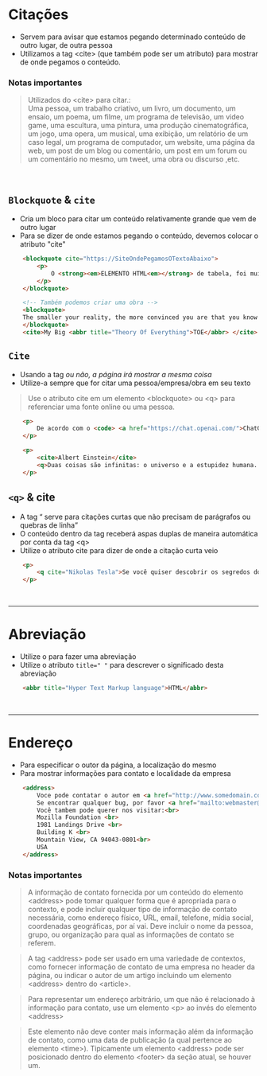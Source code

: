 # Citações
- Servem para avisar que estamos pegando determinado conteúdo de outro lugar, de outra pessoa
- Utilizamos a tag &lt;cite&gt; (que também pode ser um atributo) para mostrar de onde pegamos o conteúdo. 

### Notas importantes

> Utilizados do &lt;cite&gt; para citar.: </br>
> Uma pessoa, um trabalho criativo, um livro, um documento, um ensaio, um poema, um filme, um programa de televisão, um video game, uma escultura, uma pintura, uma produção cinematográfica, um jogo, uma opera, um musical, uma exibição, um relatório de um caso legal, um programa de computador, um website, uma página da web, um post de um blog ou comentário, um post em um forum ou um comentário no mesmo, um tweet, uma obra ou discurso ,etc.

</br>

## <code>Blockquote</code> & <code>cite</code> 
- Cria um bloco para citar um conteúdo relativamente grande que vem de outro lugar 
- Para se dizer de onde estamos pegando o conteúdo, devemos colocar o atributo "cite"       
```html
    <blockquote cite="https://SiteOndePegamosOTextoAbaixo">
        <p>
            O <strong><em>ELEMENTO HTML<em></strong> de tabela, foi muito utilizado durante anos para a construção de layouts. Mas ao longo dos anos novos metódos de criação de layout foram surgindo, como o float, position, flexbox..  
        </p> 
    </blockquote>

    <!-- Também podemos criar uma obra -->
    <blockquote>
    The smaller your reality, the more convinced you are that you know everything.
    </blockquote>
    <cite>My Big <abbr title="Theory Of Everything">TOE</abbr> </cite>
```

## <code>Cite</code>
- Usando a tag <cite> ou não, a página irá mostrar a mesma coisa
- Utilize-a sempre que for citar uma pessoa/empresa/obra em seu texto
> Use o atributo cite em um elemento &lt;blockquote&gt; ou &lt;q&gt; para referenciar uma fonte online ou uma pessoa.

```html
    <p> 
        De acordo com o <code> <a href="https://chat.openai.com/">ChatGPT</a> </code> da OpenIA, o nosso planeta é apenas um entre diversos. 
    </p>

    <p>
        <cite>Albert Einstein</cite>
        <q>Duas coisas são infinitas: o universo e a estupidez humana. Mas, em relação ao universo, ainda não tenho certeza absoluta. </q>
    </p>  

```

## <code>&lt;q&gt;</code> & cite 
- A tag <q> serve para citações curtas que não precisam de parágrafos ou quebras de linha
- O conteúdo dentro da tag receberá aspas duplas de maneira automática por conta da tag &lt;q&gt;
- Utilize o atributo cite para dizer de onde a citação curta veio

```html
    <p>
        <q cite="Nikolas Tesla">Se você quiser descobrir os segredos do Universo, pense em termos de energia, frequência e vibração.” “Não creio que haja uma emoção mais intensa para um inventor do que ver suas criações funcionando. Essas emoções fazem você esquecer de comer, de dormir, de tudo.” </q>
    </p>
```

</br>

____________________________________________________________

# Abreviação
- Utilize o <abbr> para fazer uma abreviação
- Utilize o atributo `title=" "` para descrever o significado desta abreviação

```html
    <abbr title="Hyper Text Markup language">HTML</abbr> 
```

</br>

____________________________________________________________

# Endereço
- Para especificar o outor da página, a localização do mesmo
- Para mostrar informações para contato e localidade da empresa

```html
    <address>
        Voce pode contatar o autor em <a href="http://www.somedomain.com/contact">www.somedomain.com</a>. <br>
        Se encontrar qualquer bug, por favor <a href="mailto:webmaster@somedomain.com">contate o administrador do site</a>.<br>
        Você tambem pode querer nos visitar:<br>
        Mozilla Foundation <br>
        1981 Landings Drive <br>
        Building K <br>
        Mountain View, CA 94043-0801<br>
        USA
    </address>
```
### Notas importantes
>A informação de contato fornecida por um conteúdo do elemento &lt;address&gt; pode tomar qualquer forma que é apropriada para o contexto, e pode incluir qualquer tipo de informação de contato necessária, como endereço físico, URL, email, telefone, mídia social, coordenadas geográficas, por aí vai. Deve incluir o nome da pessoa, grupo, ou organização para qual as informações de contato se referem.

> A tag &lt;address&gt; pode ser usado em uma variedade de contextos, como fornecer informação de contato de uma empresa no header da página, ou indicar o autor de um artigo incluindo um elemento &lt;address&gt; dentro do &lt;article&gt;.

>Para representar um endereço arbitrário, um que não é relacionado à informação para contato, use um elemento &lt;p&gt; ao invés do elemento &lt;address&gt;

>Este elemento não deve conter mais informação além da informação de contato, como uma data de publicação (a qual pertence ao elemento &lt;time&gt;). Tipicamente um elemento &lt;address&gt; pode ser posicionado dentro do elemento &lt;footer&gt; da seção atual, se houver um.